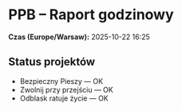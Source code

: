 # PPB – Raport godzinowy
**Czas (Europe/Warsaw):** 2025-10-22 16:25

## Status projektów
- Bezpieczny Pieszy — OK
- Zwolnij przy przejściu — OK
- Odblask ratuje życie — OK

